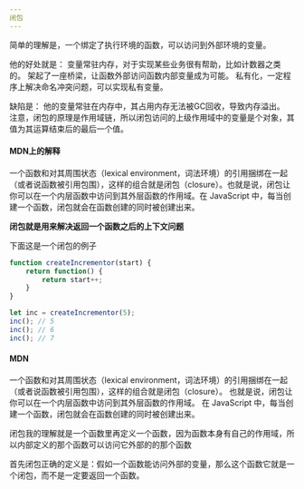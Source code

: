 ```yaml
---
闭包
---
```


简单的理解是，一个绑定了执行环境的函数，可以访问到外部环境的变量。

他的好处就是：
变量常驻内存，对于实现某些业务很有帮助，比如计数器之类的。
架起了一座桥梁，让函数外部访问函数内部变量成为可能。
私有化，一定程序上解决命名冲突问题，可以实现私有变量。

缺陷是：
他的变量常驻在内存中，其占用内存无法被GC回收，导致内存溢出。 
注意，闭包的原理是作用域链，所以闭包访问的上级作用域中的变量是个对象，其值为其运算结束后的最后一个值。


#### MDN上的解释
一个函数和对其周围状态（lexical environment，词法环境）的引用捆绑在一起（或者说函数被引用包围），这样的组合就是闭包（closure）。也就是说，闭包让你可以在一个内层函数中访问到其外层函数的作用域。在 JavaScript 中，每当创建一个函数，闭包就会在函数创建的同时被创建出来。


**闭包就是用来解决返回一个函数之后的上下文问题**

下面这是一个闭包的例子
```js
function createIncrementor(start) {
    return function() {
        return start++;
    }
}

let inc = createIncrementor(5);
inc(); // 5
inc(); // 6
inc(); // 7
```
#### MDN
一个函数和对其周围状态（lexical environment，词法环境）的引用捆绑在一起（或者说函数被引用包围），这样的组合就是闭包（closure）。
也就是说，闭包让你可以在一个内层函数中访问到其外层函数的作用域。
在 JavaScript 中，每当创建一个函数，闭包就会在函数创建的同时被创建出来。


闭包我的理解就是一个函数里再定义一个函数，因为函数本身有自己的作用域，所以内部定义的那个函数可以访问它外部的的那个函数

首先闭包正确的定义是：假如一个函数能访问外部的变量，那么这个函数它就是一个闭包，而不是一定要返回一个函数。
